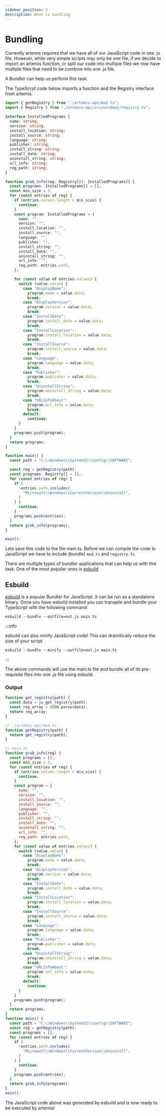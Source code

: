 ```yaml
---
sidebar_position: 3
description: What is bundling
---
```


# Bundling

Currently artemis requires that we have all of our JavaScript code in one .js
file. However, while very simple scripts may only be one file, if we decide to
import an artemis function, or split our code into multiple files we now have
multiple files that need to be combine into one .js file.

A Bundler can help us perform this task.

The TypeScrpt code below imports a function and the Registry interface from
artemis.

```typescript
import { getRegistry } from "./artemis-api/mod.ts";
import { Registry } from "./artemis-api/src/windows/registry.ts";

interface InstalledPrograms {
  name: string;
  version: string;
  install_location: string;
  install_source: string;
  language: string;
  publisher: string;
  install_string: string;
  install_date: string;
  uninstall_string: string;
  url_info: string;
  reg_path: string;
}

function grab_info(reg: Registry[]): InstalledPrograms[] {
  const programs: InstalledPrograms[] = [];
  const min_size = 3;
  for (const entries of reg) {
    if (entries.values.length < min_size) {
      continue;
    }
    const program: InstalledPrograms = {
      name: "",
      version: "",
      install_location: "",
      install_source: "",
      language: "",
      publisher: "",
      install_string: "",
      install_date: "",
      uninstall_string: "",
      url_info: "",
      reg_path: entries.path,
    };

    for (const value of entries.values) {
      switch (value.value) {
        case "DisplayName":
          program.name = value.data;
          break;
        case "DisplayVersion":
          program.version = value.data;
          break;
        case "InstallDate":
          program.install_date = value.data;
          break;
        case "InstallLocation":
          program.install_location = value.data;
          break;
        case "InstallSource":
          program.install_source = value.data;
          break;
        case "Language":
          program.language = value.data;
          break;
        case "Publisher":
          program.publisher = value.data;
          break;
        case "UninstallString":
          program.uninstall_string = value.data;
          break;
        case "URLInfoAbout":
          program.url_info = value.data;
          break;
        default:
          continue;
      }
    }
    programs.push(program);
  }
  return programs;
}

function main() {
  const path = "C:\\Windows\\System32\\config\\SOFTWARE";

  const reg = getRegistry(path);
  const programs: Registry[] = [];
  for (const entries of reg) {
    if (
      !entries.path.includes(
        "Microsoft\\Windows\\CurrentVersion\\Uninstall",
      )
    ) {
      continue;
    }
    programs.push(entries);
  }
  return grab_info(programs);
}

main();
```

Lets save this code to the file main.ts. Before we can compile the code to
JavaScript we have to include (bundle) `mod.ts` and `registry.ts`.

There are multiple types of bundler applications that can help us with this
task. One of the most popular ones is [esbuild](https://esbuild.github.io/)

## Esbuild

[esbuild](https://esbuild.github.io/) is a popular Bundler for JavaScript. It can be run as a standalone binary.
Once you have esbuild installed you can transpile and bundle your TypeScript with the following command:

```
esbuild --bundle --outfile=out.js main.ts
```

:::info

esbuild can also minify JavaScript code! This can dramitically reduce the size of your script

```
esbuild --bundle --minify --outfile=out.js main.ts
```

:::


The above commands will use the main.ts file and bundle all of its pre-requisite
files into one .js file using esbuild.

### Output

```javascript
function get_registry(path) {
  const data = js_get_registry(path);
  const reg_array = JSON.parse(data);
  return reg_array;
}

// ./artemis-api/mod.ts
function getRegistry(path) {
  return get_registry(path);
}

// main.ts
function grab_info(reg) {
  const programs = [];
  const min_size = 3;
  for (const entries of reg) {
    if (entries.values.length < min_size) {
      continue;
    }
    const program = {
      name: "",
      version: "",
      install_location: "",
      install_source: "",
      language: "",
      publisher: "",
      install_string: "",
      install_date: "",
      uninstall_string: "",
      url_info: "",
      reg_path: entries.path,
    };
    for (const value of entries.values) {
      switch (value.value) {
        case "DisplayName":
          program.name = value.data;
          break;
        case "DisplayVersion":
          program.version = value.data;
          break;
        case "InstallDate":
          program.install_date = value.data;
          break;
        case "InstallLocation":
          program.install_location = value.data;
          break;
        case "InstallSource":
          program.install_source = value.data;
          break;
        case "Language":
          program.language = value.data;
          break;
        case "Publisher":
          program.publisher = value.data;
          break;
        case "UninstallString":
          program.uninstall_string = value.data;
          break;
        case "URLInfoAbout":
          program.url_info = value.data;
          break;
        default:
          continue;
      }
    }
    programs.push(program);
  }
  return programs;
}
function main() {
  const path = "C:\\Windows\\System32\\config\\SOFTWARE";
  const reg = getRegistry(path);
  const programs = [];
  for (const entries of reg) {
    if (
      !entries.path.includes(
        "Microsoft\\Windows\\CurrentVersion\\Uninstall",
      )
    ) {
      continue;
    }
    programs.push(entries);
  }
  return grab_info(programs);
}
main();
```

The JavaScript code above was generated by esbuild and is now ready to
be executed by artemis!
